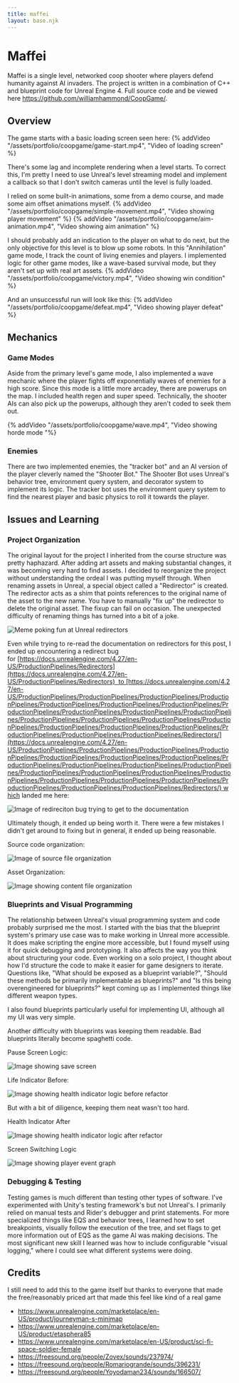 ```yaml
---
title: maffei
layout: base.njk
---
```


# Maffei

Maffei is a single level, networked coop shooter where players defend humanity against AI invaders.
The project is written in a combination of C++ and blueprint code for Unreal Engine 4.
Full source code and be viewed here https://github.com/williamhammond/CoopGame/.

## Overview

The game starts with a basic loading screen seen here:
{% addVideo "/assets/portfolio/coopgame/game-start.mp4", "Video of loading screen"  %}

There's some lag and incomplete rendering when a level starts.
To correct this, I'm pretty I need to use Unreal's level streaming model and implement a callback so that I don't switch cameras until the level is fully loaded.

I relied on some built-in animations, some from a demo course, and made some aim offset animations myself.
{% addVideo "/assets/portfolio/coopgame/simple-movement.mp4", "Video showing player movement" %}
{% addVideo "/assets/portfolio/coopgame/aim-animation.mp4", "Video showing aim animation" %}

I should probably add an indication to the player on what to do next, but the only objective for this level is to blow up some robots.
In this "Annihilation" game mode, I track the count of living enemies and players.
I implemented logic for other game modes, like a wave-based survival mode, but they aren't set up with real art assets.
{% addVideo "/assets/portfolio/coopgame/victory.mp4", "Video showing win condition" %}

And an unsuccessful run will look like this:
{% addVideo "/assets/portfolio/coopgame/defeat.mp4", "Video showing player defeat" %}

## Mechanics

### **Game Modes**

Aside from the primary level's game mode, I also implemented a wave mechanic where the player fights off exponentially waves of enemies for a high score.
Since this mode is a little more arcadey, there are powerups on the map.
I included health regen and super speed.
Technically, the shooter AIs can also pick up the powerups, although they aren't coded to seek them out.

{% addVideo "/assets/portfolio/coopgame/wave.mp4", "Video showing horde mode "%}

### Enemies

There are two implemented enemies, the "tracker bot" and an AI version of the player cleverly named the "Shooter Bot."
The Shooter Bot uses Unreal's behavior tree, environment query system, and decorator system to implement its logic.
The tracker bot uses the environment query system to find the nearest player and basic physics to roll it towards the player.

## Issues and Learning

### **Project Organization**

The original layout for the project I inherited from the course structure was pretty haphazard.
After adding art assets and making substantial changes, it was becoming very hard to find assets.
I decided to reorganize the project without understanding the ordeal I was putting myself through.
When renaming assets in Unreal, a special object called a "Redirector" is created.
The redirector acts as a shim that points references to the original name of the asset to the new name.
You have to manually "fix up" the redirector to delete the original asset.
The fixup can fail on occasion. The unexpected difficulty of renaming things has turned into a bit of a joke.

<img class="max-w-full h-auto" src="/assets/portfolio/coopgame/redirector-meme.png" alt="Meme poking fun at Unreal redirectors">

Even while trying to re-read the documentation on redirectors for this post, I ended up encountering a redirect bug for [https://docs.unrealengine.com/4.27/en-US/ProductionPipelines/Redirectors](https://docs.unrealengine.com/4.27/en-US/ProductionPipelines/Redirectors)  to [https://docs.unrealengine.com/4.27/en-US/ProductionPipelines/ProductionPipelines/ProductionPipelines/ProductionPipelines/ProductionPipelines/ProductionPipelines/ProductionPipelines/ProductionPipelines/ProductionPipelines/ProductionPipelines/ProductionPipelines/ProductionPipelines/ProductionPipelines/ProductionPipelines/ProductionPipelines/ProductionPipelines/ProductionPipelines/ProductionPipelines/ProductionPipelines/ProductionPipelines/ProductionPipelines/Redirectors/](https://docs.unrealengine.com/4.27/en-US/ProductionPipelines/ProductionPipelines/ProductionPipelines/ProductionPipelines/ProductionPipelines/ProductionPipelines/ProductionPipelines/ProductionPipelines/ProductionPipelines/ProductionPipelines/ProductionPipelines/ProductionPipelines/ProductionPipelines/ProductionPipelines/ProductionPipelines/ProductionPipelines/ProductionPipelines/ProductionPipelines/ProductionPipelines/ProductionPipelines/ProductionPipelines/Redirectors/) which landed me here:

<img class="max-w-full h-auto" src="/assets/portfolio/coopgame/redirect-documentation-bug.png" alt="Image of redireciton bug trying to get to the documentation">

Ultimately though, it ended up being worth it.
There were a few mistakes I didn't get around to fixing but in general, it ended up being reasonable.

Source code organization:

<img class="max-w-full h-auto" src="/assets/portfolio/coopgame/source-file-organization.png" alt="Image of source file organization">

Asset Organization:

<img class="max-w-full h-auto" src="/assets/portfolio/coopgame/content-file-organization.png" alt="Image showing content file organization">

### Blueprints and Visual Programming

The relationship between Unreal's visual programming system and code probably surprised me the most.
I started with the bias that the blueprint system's primary use case was to make working in Unreal more accessible.
It does make scripting the engine more accessible, but I found myself using it for quick debugging and prototyping.
It also affects the way you think about structuring your code.
Even working on a solo project, I thought about how I'd structure the code to make it easier for game designers to iterate.
Questions like, "What should be exposed as a blueprint variable?", "Should these methods be primarily implementable as blueprints?" and "Is this being overengineered for blueprints?" kept coming up as I implemented things like different weapon types.

I also found blueprints particularly useful for implementing UI, although all my UI was very simple.

Another difficulty with blueprints was keeping them readable.
Bad blueprints literally become spaghetti code.

Pause Screen Logic:

<img class="max-w-full h-auto" src="/assets/portfolio/coopgame/save-load-screen.png" alt="Image showing save screen">

Life Indicator Before:

<img class="max-w-full h-auto" src="/assets/portfolio/coopgame/health-indicator-before.png" alt="Image showing health indicator logic before refactor">

But with a bit of diligence, keeping them neat wasn't too hard.

Health Indicator After

<img class="max-w-full h-auto" src="/assets/portfolio/coopgame/health-indicator-after.png" alt="Image showing health indicator logic after refactor">

Screen Switching Logic

<img class="max-w-full h-auto" src="/assets/portfolio/coopgame/player-event-graph.png" alt="Image showing player event graph">

### **Debugging & Testing**

Testing games is much different than testing other types of software.
I've experimented with Unity's testing framework's but not Unreal's.
I primarily relied on manual tests and Rider's debugger and print statements.
For more specialized things like EQS and behavior trees, I learned how to set breakpoints, visually follow the execution of the tree, and set flags to get more information out of EQS as the game AI was making decisions.
The most significant new skill I learned was how to include configurable "visual logging," where I could see what different systems were doing.

## Credits

I still need to add this to the game itself but thanks to everyone that made the free/reasonably priced art that made this feel like kind of a real game

- https://www.unrealengine.com/marketplace/en-US/product/journeyman-s-minimap
- https://www.unrealengine.com/marketplace/en-US/product/etasphera85
- https://www.unrealengine.com/marketplace/en-US/product/sci-fi-space-soldier-female
- https://freesound.org/people/Zovex/sounds/237974/
- https://freesound.org/people/Romariogrande/sounds/396231/
- https://freesound.org/people/Yoyodaman234/sounds/166507/

